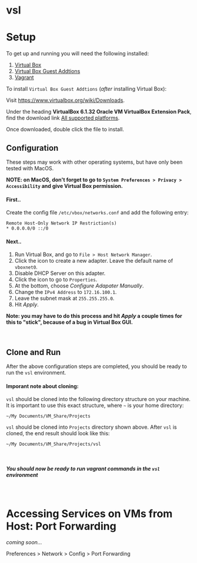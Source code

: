 # vsl

# Setup

To get up and running you will need the following installed:

1. [Virtual Box](https://www.virtualbox.org/)
2. [Virtual Box Guest Addtions](https://download.virtualbox.org/virtualbox/6.1.32/Oracle_VM_VirtualBox_Extension_Pack-6.1.32.vbox-extpack)
3. [Vagrant](https://www.vagrantup.com/downloads)

To install `Virtual Box Guest Addtions` (_after_ installing Virtual Box):

Visit https://www.virtualbox.org/wiki/Downloads.

Under the heading **VirtualBox 6.1.32 Oracle VM VirtualBox Extension Pack**, find the download link [All supported platforms](https://download.virtualbox.org/virtualbox/6.1.32/Oracle_VM_VirtualBox_Extension_Pack-6.1.32.vbox-extpack).

Once downloaded, double click the file to install.

## Configuration

These steps may work with other operating systems, but have only been tested with MacOS.

**NOTE: on MacOS, don't forget to go to `System Preferences > Privacy > Accessibility` and give Virtual Box permission.**

#### First..

Create the config file `/etc/vbox/networks.conf` and add the following entry:

```
Remote Host-Only Network IP Restriction(s)
* 0.0.0.0/0 ::/0
```

#### Next..

1. Run Virtual Box, and go to `File > Host Network Manager`.
2. Click the icon to create a new adapter. Leave the default name of `vboxnet0`.
3. Disable DHCP Server on this adapter.
4. Click the icon to go to `Properties`.
5. At the bottom, choose _Configure Adapater Manually_.
6. Change the `IPv4 Address` to `172.16.100.1`.
7. Leave the subnet mask at `255.255.255.0`.
8. Hit _Apply_.

**Note: you may have to do this process and hit _Apply_ a couple times for this to "stick", because of a bug in Virtual Box GUI.**

<br/>

## Clone and Run

After the above configuration steps are completed, you should be ready to run the `vsl` environment.

#### Imporant note about cloning:

`vsl` should be cloned into the following directory structure on your machine. It is important to use this exact structure, where `~` is your home directory:

`~/My Documents/VM_Share/Projects`

`vsl` should be cloned into `Projects` directory shown above. After `vsl` is cloned, the end result should look like this:

`~/My Documents/VM_Share/Projects/vsl`

<br/>

##### You should now be ready to run vagrant commands in the `vsl` environment

<br/>

# Accessing Services on VMs from Host: Port Forwarding

_coming soon..._

Preferences > Network > Config > Port Forwarding
